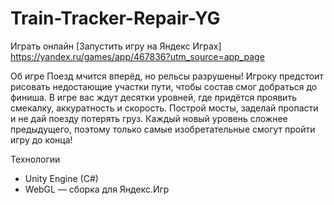 # Train-Tracker-Repair-YG
Играть онлайн
[Запустить игру на Яндекс Играх]
https://yandex.ru/games/app/467836?utm_source=app_page

Об игре
Поезд мчится вперёд, но рельсы разрушены! Игроку предстоит рисовать недостающие участки пути, чтобы состав смог добраться до финиша. В игре вас ждут десятки уровней, где придётся проявить смекалку, аккуратность и скорость. Построй мосты, заделай пропасти и не дай поезду потерять груз. Каждый новый уровень сложнее предыдущего, поэтому только самые изобретательные смогут пройти игру до конца!

 Технологии
- Unity Engine (C#)  
- WebGL — сборка для Яндекс.Игр
